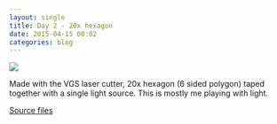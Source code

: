 ```yaml
---
layout: single
title: Day 2 - 20x hexagon
date: 2015-04-15 00:02
categories: blog
---
```


![](/public/uploads/2015/1739784_1572362983040493_873263121_n.jpg)

Made with the VGS laser cutter, 20x hexagon (6 sided polygon) taped together with a single light source. This is mostly me playing with light.

[Source files](https://raw.githubusercontent.com/funvill/PocketUniverse/master/panels/squarerose.svg)